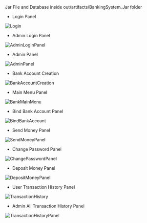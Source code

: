 Jar File and Database inside out/artifacts/BankingSystem_Jar folder

- Login Panel
  
![Login](https://github.com/user-attachments/assets/e615ad8b-6e84-4f9a-add5-e19bf0c3b2e4)

- Admin Login Panel
  
![AdminLoginPanel](https://github.com/user-attachments/assets/21ca194b-30ec-48a4-9052-c8764c0fa6da)

- Admin Panel
  
![AdminPanel](https://github.com/user-attachments/assets/3d59d0a5-2706-4cb4-8bf8-0762b12e4793)

- Bank Account Creation
  
![BankAccountCreation](https://github.com/user-attachments/assets/e3a13238-a529-4302-adad-14c5ef534029)

- Main Menu Panel
  
![BankMainMenu](https://github.com/user-attachments/assets/6be907d2-e808-4c60-b12d-0bf27cfc4f21)

- Bind Bank Account Panel
  
![BindBankAccount](https://github.com/user-attachments/assets/8c36b21c-f5f1-41dd-89e9-ff3e8d2ff9af)

- Send Money Panel
  
![SendMoneyPanel](https://github.com/user-attachments/assets/19c7acfc-5fae-44ab-ac63-e02e272072df)

- Change Password Panel
  
![ChangePasswordPanel](https://github.com/user-attachments/assets/8babd470-f9b7-4e5f-b4dd-3a81adfd9a96)

- Deposit Money Panel
  
![DepositMoneyPanel](https://github.com/user-attachments/assets/16e15466-3a03-4ae3-b762-04b89244b5ef)

- User Transaction History Panel
  
![TransactionHistory](https://github.com/user-attachments/assets/788533d7-477f-47b9-90c6-0badf11910a9)

- Admin All Transaction History Panel
  
![TransactionHistoryPanel](https://github.com/user-attachments/assets/57778477-ba43-454a-81b4-268cac96df4a)

